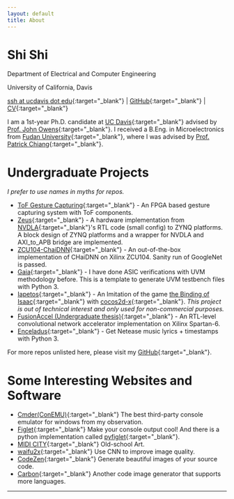```yaml
---
layout: default
title: About
---
```

# Shi Shi

Department of Electrical and Computer Engineering

University of California, Davis

[ssh at ucdavis dot edu](mailto:ssh@ucdavis.edu){:target="_blank"} &#124; [GitHub](https://github.com/GeraltShi/){:target="_blank"} &#124; [CV](/assets/CV_Shi_Shi_US.pdf){:target="_blank"}

I am a 1st-year Ph.D. candidate at [UC Davis](https://www.ucdavis.edu){:target="_blank"} advised by [Prof. John Owens](https://ece.ucdavis.edu/~jowens/research.html){:target="_blank"}. I received a B.Eng. in Microelectronics from [Fudan University](http://www.fudan.edu.cn/en/){:target="_blank"}, where I was advised by [Prof. Patrick Chiang](https://eecs.oregonstate.edu/people/chiang-patrick){:target="_blank"}.

# Undergraduate Projects

*I prefer to use names in myths for repos.*

- [ToF Gesture Capturing](https://www.youtube.com/watch?v=ijJqxU2ieFg){:target="_blank"} - An FPGA based gesture capturing system with ToF components.
- [Zeus](https://github.com/GeraltShi/Zeus){:target="_blank"} - A hardware implementation from [NVDLA](http://nvdla.org/){:target="_blank"}'s RTL code (small config) to ZYNQ platforms.
A block design of ZYNQ platforms and a wrapper for NVDLA and AXI_to_APB bridge are implemented.
- [ZCU104-ChaiDNN](https://github.com/GeraltShi/ZCU104-ChaiDNN){:target="_blank"} - An out-of-the-box implementation of CHaiDNN on Xilinx ZCU104. Sanity run of GoogleNet is passed.
- [Gaia](https://github.com/GeraltShi/Gaia){:target="_blank"} - I have done ASIC verifications with UVM methodology before. This is a template to generate UVM testbench files with Python 3.
- [Iapetos](https://github.com/GeraltShi/Iapetos){:target="_blank"} - An Imitation of the game [the Binding of Isaac](https://store.steampowered.com/app/113200/The_Binding_of_Isaac/){:target="_blank"} with [cocos2d-x](https://cocos2d-x.org/){:target="_blank"}. *This project is out of technical interest and only used for non-commercial purposes.*
- [FusionAccel (Undergraduate thesis)](https://arxiv.org/abs/1907.02217){:target="_blank"} - An RTL-level convolutional network accelerator implementation on Xilinx Spartan-6.
- [Enceladus](https://github.com/GeraltShi/Enceladus){:target="_blank"} - Get Netease music lyrics + timestamps with Python 3.

For more repos unlisted here, please visit my [GitHub](https://github.com/GeraltShi/){:target="_blank"}.

# Some Interesting Websites and Software

- [Cmder(ConEMU)](http://cmder.net/){:target="_blank"} The best third-party console emulator for windows from my observation.
- [Figlet](http://www.figlet.org/){:target="_blank"} Make your console output cool! And there is a python implementation called [pyfiglet](https://pypi.org/project/pyfiglet/){:target="_blank"}.
- [MIDI CITY](http://midicity-2000.glitch.me/){:target="_blank"} Old-school Art.
- [waifu2x](http://waifu2x.udp.jp/){:target="_blank"} Use CNN to improve image quality.
- [CodeZen](http://codezen.rishimohan.me/){:target="_blank"} Generate beautiful images of your source code.
- [Carbon](https://carbon.now.sh/){:target="_blank"} Another code image generator that supports more languages.

---